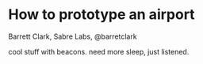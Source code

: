 # How to prototype an airport

Barrett Clark, Sabre Labs, @barretclark

cool stuff with beacons. need more sleep, just listened.

